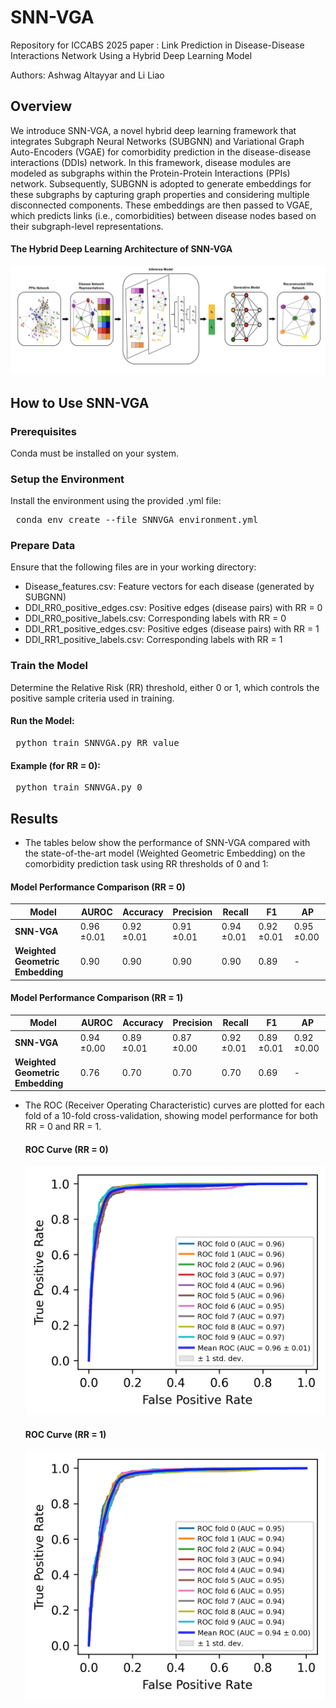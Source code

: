 # SNN-VGA
Repository for ICCABS 2025 paper : Link Prediction in Disease-Disease Interactions Network Using a Hybrid Deep Learning Model

Authors: Ashwag Altayyar and Li Liao

## Overview
We introduce SNN-VGA, a novel hybrid deep learning framework that integrates Subgraph Neural Networks (SUBGNN) and Variational Graph Auto-Encoders (VGAE) for comorbidity prediction in the disease-disease interactions (DDIs) network. In this framework, disease modules are modeled as subgraphs within the Protein-Protein Interactions (PPIs) network. Subsequently, SUBGNN is adopted to generate embeddings for these subgraphs by capturing graph properties and considering multiple disconnected components. These embeddings are then passed to VGAE, which predicts links (i.e., comorbidities) between disease nodes based on their subgraph-level representations.
#### The Hybrid Deep Learning Architecture of SNN-VGA 
![SNNVGA framework](figures/SNNVGA_framework.png)

## How to Use SNN-VGA
### Prerequisites
Conda must be installed on your system.
### Setup the Environment
Install the environment using the provided .yml file:
<pre lang="bash"> conda env create --file SNNVGA_environment.yml </pre>
### Prepare Data
Ensure that the following files are in your working directory:
  - Disease_features.csv: Feature vectors for each disease (generated by SUBGNN)
  - DDI_RR0_positive_edges.csv: Positive edges (disease pairs) with RR = 0
  - DDI_RR0_positive_labels.csv: Corresponding labels with RR = 0
  - DDI_RR1_positive_edges.csv: Positive edges (disease pairs) with RR = 1
  - DDI_RR1_positive_labels.csv: Corresponding labels with RR = 1

### Train the Model
Determine the Relative Risk (RR) threshold, either 0 or 1, which controls the positive sample criteria used in training.

#### Run the Model:
<pre lang="bash"> python train_SNNVGA.py RR_value </pre>
#### Example (for RR = 0):
<pre lang="bash"> python train_SNNVGA.py 0 </pre>

## Results

- The tables below show the performance of SNN-VGA compared with the state-of-the-art model (Weighted Geometric Embedding) on the comorbidity prediction task using RR thresholds of 0 and 1:
#### Model Performance Comparison (RR = 0)
| Model                         | AUROC       | Accuracy    | Precision   | Recall      | F1          | AP          |
|------------------------------|-------------|-------------|-------------|-------------|-------------|-------------|
| **SNN-VGA**           | 0.96 ±0.01 | 0.92 ±0.01 | 0.91 ±0.01 | 0.94 ±0.01 | 0.92 ±0.01 | 0.95 ±0.00 |
| **Weighted Geometric Embedding** | 0.90        | 0.90        | 0.90        | 0.90        | 0.89        | -           |


  #### Model Performance Comparison (RR = 1)
| Model                         | AUROC       | Accuracy    | Precision   | Recall      | F1          | AP          |
|------------------------------|-------------|-------------|-------------|-------------|-------------|-------------|
| **SNN-VGA**           | 0.94 ±0.00 | 0.89 ±0.01 | 0.87 ±0.00 | 0.92 ±0.01 | 0.89 ±0.01 | 0.92 ±0.00 |
| **Weighted Geometric Embedding** | 0.76        | 0.70        | 0.70        | 0.70        | 0.69        | -           |







- The ROC (Receiver Operating Characteristic) curves are plotted for each fold of a 10-fold cross-validation, showing model performance for both RR = 0 and RR = 1.
  #### ROC Curve (RR = 0)
     ![ROC Curve](figures/ROC_curve_RR0.png)

  #### ROC Curve (RR = 1)
     ![ROC Curve](figures/ROC_curve_RR1.png)




